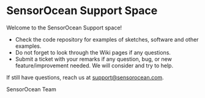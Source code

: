 # SensorOcean Support Space

Welcome to the SensorOcean Support space!

* Check the code repository for examples of sketches, software and other examples.
* Do not forget to look through the Wiki pages if any questions.
* Submit a ticket with your remarks if any question, bug, or new feature/improvement needed. We will consider and try to help.

If still have questions, reach us at [support@sensorocean.com](mailto:support@sensorocean.com).

SensorOcean Team 
